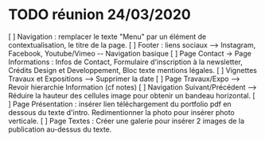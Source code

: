 # TODO réunion 24/03/2020

[ ] Navigation : remplacer le texte "Menu" par un élément de contextualisation, le titre de la page.
[ ]  Footer : liens sociaux --> Instagram, Facebook, Youtube/Vimeo -- Navigation basique
[ ] Page Contact -> Page Informations : Infos de Contact, Formulaire d'inscription à la newsletter, Crédits Design et Developpement, Bloc texte mentions légales.
[ ] Vignettes Travaux et Expositions --> Supprimer la date
[ ] Page Travaux/Expo --> Revoir hierarchie Information (cf notes)
[ ] Navigation Suivant/Précédent --> Réduire la hauteur des cellules image pour obtenir un bandeau horizontal.
[ ] Page Présentation : insérer lien téléchargement du portfolio pdf en dessous du texte d'intro. Redimentionner la photo pour insérer photo verticale.
[ ] Page Textes : Créer une galerie pour insérer 2 images de la publication au-dessus du texte.
